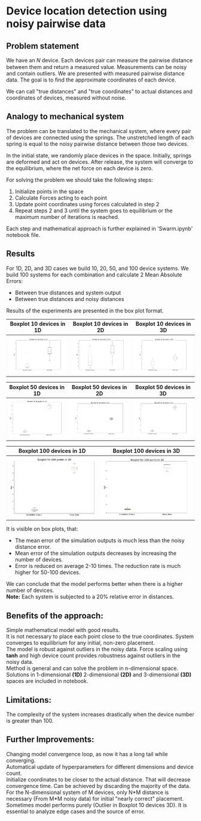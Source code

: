 # Device location detection using noisy pairwise data

## Problem statement
We have an  𝑁  device. Each devices pair can measure the pairwise distance between them and return a measured value. Measurements can be noisy and contain outliers. We are presented with measured pairwise distance data. The goal is to find the approximate coordinates of each device.

We can call "true distances" and "true coordinates" to actual distances and coordinates of devices, measured without noise.


## Analogy to mechanical system

The problem can be translated to the mechanical system, where every pair of devices are connected using the springs. The unstretched length of each spring is equal to the noisy pairwise distance between those two devices.

In the initial state, we randomly place devices in the space. Initially, springs are deformed and act on devices. After release, the system will converge to the equilibrium, where the net force on each device is zero.

For solving the problem we should take the following steps:
1. Initialize points in the space
2. Calculate Forces acting to each point
3. Update point coordinates using forces calculated in step 2
4. Repeat steps 2 and 3 until the system goes to equilibrium or the maximum number of iterations is reached.

Each step and mathematical approach is further explained in 'Swarm.ipynb' notebook file.

## Results
For 1D, 2D, and 3D cases we build 10, 20, 50, and 100 device systems. We build 100 systems for each combination and calculate 2 Mean Absolute Errors:
* Between true distances and system output
* Between true distances and noisy distances

Results of the experiments are presented in the box plot format.

Boxplot 10 devices in 1D   |  Boxplot 10 devices in 2D | Boxplot 10 devices in 3D
:-------------------------:|:-------------------------:|:-------------------------:
![](images/Boxplot_10_points_1D.jpg)|  ![](images/Boxplot_10_points_2D.jpg) |  ![](images/Boxplot_10_points_3D.jpg)


Boxplot 50 devices in 1D   |  Boxplot 50 devices in 2D | Boxplot 50 devices in 3D
:-------------------------:|:-------------------------:|:-------------------------:
![](images/Boxplot_50_points_1D.jpg)|  ![](images/Boxplot_50_points_2D.jpg) |  ![](images/Boxplot_50_points_3D.jpg)


Boxplot 100 devices in 1D  |  Boxplot 100 devices in 3D
:-------------------------:|:-------------------------:
![](images/Boxplot_100_points_1D.jpg)|  ![](images/Boxplot_100_points_3D.jpg)


It is visible on box plots, that:
* The mean error of the simulation outputs is much less than the noisy distance error.
* Mean error of the simulation outputs decreases by increasing the number of devices.
* Error is reduced on average  2-10 times. The reduction rate is much higher for 50-100 devices.

We can conclude that the model performs better when there is a higher number of devices.  <br />
**Note:**  Each system is subjected to a 20% relative error in distances.   

## Benefits of the approach:
Simple mathematical model with good results. <br />
It is not necessary to place each point close to the true coordinates. System converges to equilibrium for any initial, non-zero placement.  <br />
The model is robust against outliers in the noisy data. Force scaling using **tanh** and high device count provides robustness against outliers in the noisy data. <br />
Method is general and can solve the problem in n-dimensional space. Solutions in 1-dimensional **(1D)** 2-dimensional **(2D)** and 3-dimensional **(3D)** spaces are included in notebook.

## Limitations:  
The complexity of the system increases drastically when the device number is greater than 100.

## Further Improvements:
Changing model convergence loop, as now it has a long tail while converging. <br />
Automatical update of hyperparameters for different dimensions and device count.  <br />
Initialize coordinates to be closer to the actual distance. That will decrease convergence time. Can be achieved by discarding the majority of the data. For the N-dimensional system of M devices, only N\*M distance is necessary (From M*M noisy data) for initial "nearly correct" placement. <br />
Sometimes model performs purely (Outlier in Boxplot 10 devices 3D). It is essential to analyze edge cases and the source of error.
